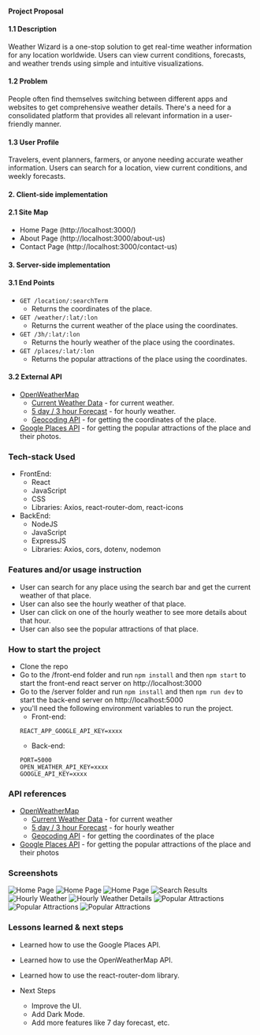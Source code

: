 #### Project Proposal

#### 1.1 Description

Weather Wizard is a one-stop solution to get real-time weather information for any
location worldwide. Users can view current conditions, forecasts, and weather trends
using simple and intuitive visualizations.

#### 1.2 Problem

People often find themselves switching between different apps and websites to get
comprehensive weather details. There's a need for a consolidated platform that provides
all relevant information in a user-friendly manner.

#### 1.3 User Profile

Travelers, event planners, farmers, or anyone needing accurate weather information.
Users can search for a location, view current conditions, and weekly forecasts.

#### 2. Client-side implementation

#### 2.1 Site Map

- Home Page (http://localhost:3000/)
- About Page (http://localhost:3000/about-us)
- Contact Page (http://localhost:3000/contact-us)

#### 3. Server-side implementation

#### 3.1 End Points

- `GET /location/:searchTerm`
  - Returns the coordinates of the place.
- `GET /weather/:lat/:lon`
  - Returns the current weather of the place using the coordinates.
- `GET /3h/:lat/:lon`
  - Returns the hourly weather of the place using the coordinates.
- `GET /places/:lat/:lon`
  - Returns the popular attractions of the place using the coordinates.

#### 3.2 External API

- [OpenWeatherMap](https://openweathermap.org/api)
  - [Current Weather Data](https://openweathermap.org/current) - for current weather.
  - [5 day / 3 hour Forecast](https://openweathermap.org/forecast5) - for hourly weather.
  - [Geocoding API](https://openweathermap.org/api/geocoding-api) - for getting the coordinates of the place.
- [Google Places API](https://developers.google.com/maps/documentation/places/web-service/overview) - for getting the popular attractions of the place and their photos.

### Tech-stack Used

- FrontEnd:
  - React
  - JavaScript
  - CSS
  - Libraries: Axios, react-router-dom, react-icons
- BackEnd:
  - NodeJS
  - JavaScript
  - ExpressJS
  - Libraries: Axios, cors, dotenv, nodemon

### Features and/or usage instruction

- User can search for any place using the search bar and get the current weather of that place.
- User can also see the hourly weather of that place.
- User can click on one of the hourly weather to see more details about that hour.
- User can also see the popular attractions of that place.

### How to start the project

- Clone the repo
- Go to the /front-end folder and run `npm install` and then `npm start` to start the front-end react server on http://localhost:3000
- Go to the /server folder and run `npm install` and then `npm run dev` to start the back-end server on http://localhost:5000
- you'll need the following environment variables to run the project.
  - Front-end:
  ```
  REACT_APP_GOOGLE_API_KEY=xxxx
  ```
  - Back-end:
  ```
  PORT=5000
  OPEN_WEATHER_API_KEY=xxxx
  GOOGLE_API_KEY=xxxx
  ```

### API references

- [OpenWeatherMap](https://openweathermap.org/api)
  - [Current Weather Data](https://openweathermap.org/current) - for current weather
  - [5 day / 3 hour Forecast](https://openweathermap.org/forecast5) - for hourly weather
  - [Geocoding API](https://openweathermap.org/api/geocoding-api) - for getting the coordinates of the place
- [Google Places API](https://developers.google.com/maps/documentation/places/web-service/overview) - for getting the popular attractions of the place and their photos

### Screenshots

![Home Page](./screenshots/home1.png)
![Home Page](./screenshots/home2.png)
![Home Page](./screenshots/home3.png)
![Search Results](./screenshots/search-results.png)
![Hourly Weather](./screenshots/hourly-weather.png)
![Hourly Weather Details](./screenshots/hourly-weather-details.png)
![Popular Attractions](./screenshots/popular-attractions.png)
![Popular Attractions](./screenshots/about-page.png)
![Popular Attractions](./screenshots/contact-us.png)

### Lessons learned & next steps

- Learned how to use the Google Places API.
- Learned how to use the OpenWeatherMap API.
- Learned how to use the react-router-dom library.

- Next Steps
  - Improve the UI.
  - Add Dark Mode.
  - Add more features like 7 day forecast, etc.
